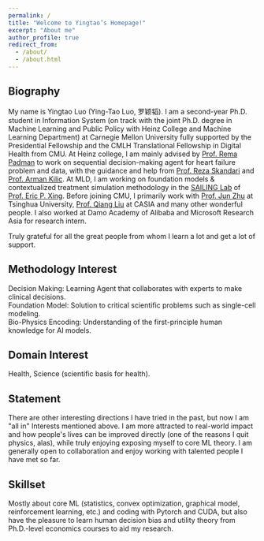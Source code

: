 ```yaml
---
permalink: /
title: "Welcome to Yingtao’s Homepage!"
excerpt: "About me"
author_profile: true
redirect_from: 
  - /about/
  - /about.html
---
```


## Biography
My name is Yingtao Luo (Ying-Tao Luo, 罗颖韬). I am a second-year Ph.D. student in Information System (on track with the joint Ph.D. degree in Machine Learning and Public Policy with Heinz College and Machine Learning Department) at Carnegie Mellon University fully supported by the Presidential Fellowship and the CMLH Translational Fellowship in Digital Health from CMU. At Heinz college, I am mainly advised by [Prof. Rema Padman](https://www.heinz.cmu.edu/faculty-research/profiles/padman-rema) to work on sequential decision-making agent for heart failure problem and data, with the guidance and help from [Prof. Reza Skandari](https://profiles.imperial.ac.uk/r.skandari) and [Prof. Arman Kilic](https://providers.muschealth.org/sc/charleston/arman-kilic-md). At MLD, I am working on foundation models & contextualized treatment simulation methodology in the [SAILING Lab](https://sailing-lab.github.io/) of [Prof. Eric P. Xing](http://www.cs.cmu.edu/~epxing/). Before joining CMU, I primarily work with [Prof. Jun Zhu](https://ml.cs.tsinghua.edu.cn/~jun/index.shtml) at Tsinghua University, [Prof. Qiang Liu](https://john-qiangliu.tech/) at CASIA and many other wonderful people. I also worked at Damo Academy of Alibaba and Microsoft Research Asia for research intern. 

Truly grateful for all the great people from whom I learn a lot and get a lot of support. 

## Methodology Interest
Decision Making: Learning Agent that collaborates with experts to make clinical decisions.  
Foundation Model: Solution to critical scientific problems such as single-cell modeling.  
Bio-Physics Encoding: Understanding of the first-principle human knowledge for AI models.  

## Domain Interest
Health, Science (scientific basis for health).

## Statement
There are other interesting directions I have tried in the past, but now I am "all in" Interests mentioned above. I am more attracted to real-world impact and how people's lives can be improved directly (one of the reasons I quit physics, alas), while truly enjoying exposing myself to core ML theory. I am generally open to collaboration and enjoy working with talented people I have met so far. 

## Skillset
Mostly about core ML (statistics, convex optimization, graphical model, reinforcement learning, etc.) and coding with Pytorch and CUDA, but also have the pleasure to learn human decision bias and utility theory from Ph.D.-level economics courses to aid my research.
